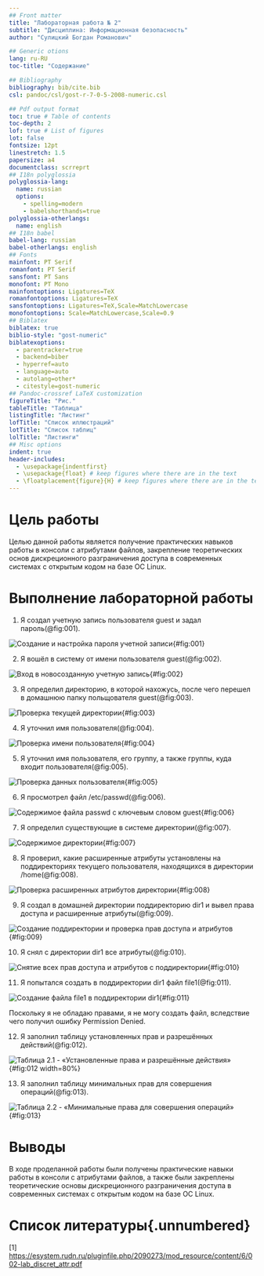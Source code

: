 ```yaml
---
## Front matter
title: "Лабораторная работа № 2"
subtitle: "Дисциплина: Информационная безопасность"
author: "Сулицкий Богдан Романович"

## Generic otions
lang: ru-RU
toc-title: "Содержание"

## Bibliography
bibliography: bib/cite.bib
csl: pandoc/csl/gost-r-7-0-5-2008-numeric.csl

## Pdf output format
toc: true # Table of contents
toc-depth: 2
lof: true # List of figures
lot: false
fontsize: 12pt
linestretch: 1.5
papersize: a4
documentclass: scrreprt
## I18n polyglossia
polyglossia-lang:
  name: russian
  options:
	- spelling=modern
	- babelshorthands=true
polyglossia-otherlangs:
  name: english
## I18n babel
babel-lang: russian
babel-otherlangs: english
## Fonts
mainfont: PT Serif
romanfont: PT Serif
sansfont: PT Sans
monofont: PT Mono
mainfontoptions: Ligatures=TeX
romanfontoptions: Ligatures=TeX
sansfontoptions: Ligatures=TeX,Scale=MatchLowercase
monofontoptions: Scale=MatchLowercase,Scale=0.9
## Biblatex
biblatex: true
biblio-style: "gost-numeric"
biblatexoptions:
  - parentracker=true
  - backend=biber
  - hyperref=auto
  - language=auto
  - autolang=other*
  - citestyle=gost-numeric
## Pandoc-crossref LaTeX customization
figureTitle: "Рис."
tableTitle: "Таблица"
listingTitle: "Листинг"
lofTitle: "Список иллюстраций"
lotTitle: "Список таблиц"
lolTitle: "Листинги"
## Misc options
indent: true
header-includes:
  - \usepackage{indentfirst}
  - \usepackage{float} # keep figures where there are in the text
  - \floatplacement{figure}{H} # keep figures where there are in the text
---
```



# Цель работы

Целью данной работы является получение практических навыков работы в консоли с атрибутами файлов, закрепление теоретических основ дискреционного разграничения доступа в современных системах с открытым кодом на базе ОС Linux.

# Выполнение лабораторной работы

1. Я создал учетную запись пользователя guest и задал пароль(@fig:001).

![Создание и настройка пароля учетной записи](./image/img1.png){#fig:001}


2. Я вошёл в систему от имени пользователя guest(@fig:002).

![Вход в новосозданную учетную запись](./image/img2.png){#fig:002}

3. Я определил директорию, в которой нахожусь, после чего перешел в домашнюю папку польщователя guest(@fig:003).

![Проверка текущей директории](./image/img3.png){#fig:003}

4. Я уточнил имя пользователя(@fig:004).

![Проверка имени пользователя](./image/img4.png){#fig:004}

5. Я уточнил имя пользователя, его группу, а также группы, куда входит пользователя(@fig:005).

![Проверка данных пользователя](./image/img5.png){#fig:005}

6. Я просмотрел файл /etc/passwd(@fig:006).

![Содержимое файла passwd с ключевым словом guest](./image/img6.png){#fig:006}

7. Я определил существующие в системе директории(@fig:007).

![Содержимое директории](./image/img7.png){#fig:007}

8. Я проверил, какие расширенные атрибуты установлены на поддиректориях текущего пользователя, находящихся в директории /home(@fig:008).

![Проверка расширенных атрибутов директории](./image/img8.png){#fig:008}

9. Я создал в домашней директории поддиректорию dir1 и вывел права доступа и расширенные атрибуты(@fig:009).

![Создание поддиректории и проверка прав доступа и атрибутов](./image/img9.png){#fig:009}

10. Я снял с директории dir1 все атрибуты(@fig:010).

![Снятие всех прав доступа и атрибутов с поддиректории](./image/img10.png){#fig:010}

11. Я попытался создать в поддиректории dir1 файл file1(@fig:011).

![Создание файла file1 в поддиректории dir1](./image/img11.png){#fig:011}

Поскольку я не обладаю правами, я не могу создать файл, вследствие чего получил ошибку Permission Denied.

12. Я заполнил таблицу установленных прав и разрешённых действий(@fig:012).

![Таблица 2.1 - «Установленные права и разрешённые действия»](./image/img12.png){#fig:012 width=80%}

13. Я заполнил таблицу минимальных прав для совершения операций(@fig:013).

![Таблица 2.2 - «Минимальные права для совершения операций»](./image/img13.png){#fig:013}

# Выводы

В ходе проделанной работы были получены практические навыки работы в консоли с атрибутами файлов, а также были закреплены теоретические основы дискреционного разграничения доступа в современных системах с открытым кодом на базе ОС Linux.

# Список литературы{.unnumbered}

[1] https://esystem.rudn.ru/pluginfile.php/2090273/mod_resource/content/6/002-lab_discret_attr.pdf